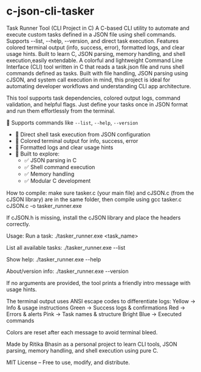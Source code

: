 # c-json-cli-tasker
Task Runner Tool (CLI Project in C)
A C-based CLI utility to automate and execute custom tasks defined in a JSON file using shell commands. Supports --list, --help, --version, and direct task execution. Features colored terminal output (info, success, error), formatted logs, and clear usage hints. Built to learn C, JSON parsing, memory handling, and shell execution,easily extendable.
A colorful and lightweight Command Line Interface (CLI) tool written in C that reads a task.json file and runs shell commands defined as tasks. Built with file handling, JSON parsing using cJSON, and system call execution in mind, this project is ideal for automating developer workflows and understanding CLI app architecture.

This tool supports task dependencies, colored output logs, command validation, and helpful flags. Just define your tasks once in JSON format and run them effortlessly from the terminal.

🔹 Supports commands like `--list`, `--help`, `--version`
- 🔹 Direct shell task execution from JSON configuration
- 🔹 Colored terminal output for info, success, error
- 🔹 Formatted logs and clear usage hints
- 🔹 Built to explore:
  - ✅ JSON parsing in C
  - ✅ Shell command execution
  - ✅ Memory handling
  - ✅ Modular C development

How to compile: make sure tasker.c (your main file) and cJSON.c (from the cJSON library) are in the same folder, then compile using
gcc tasker.c cJSON.c -o tasker_runner.exe

If cJSON.h is missing, install the cJSON library and place the headers correctly.

Usage:
Run a task:
./tasker_runner.exe <task_name>

List all available tasks:
./tasker_runner.exe --list

Show help:
./tasker_runner.exe --help

About/version info:
./tasker_runner.exe --version

If no arguments are provided, the tool prints a friendly intro message with usage hints.

The terminal output uses ANSI escape codes to differentiate logs:
Yellow → Info & usage instructions
Green → Success logs & confirmations
Red → Errors & alerts
Pink → Task names & structure
Bright Blue → Executed commands

Colors are reset after each message to avoid terminal bleed.

Made by Ritika Bhasin as a personal project to learn CLI tools, JSON parsing, memory handling, and shell execution using pure C.

MIT License – Free to use, modify, and distribute.
